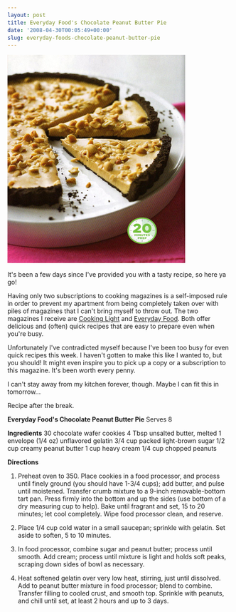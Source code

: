 ```yaml
---
layout: post
title: Everyday Food's Chocolate Peanut Butter Pie
date: '2008-04-30T00:05:49+00:00'
slug: everyday-foods-chocolate-peanut-butter-pie
---
```

<img src='images/uploads/2008/04/cpb_pie.jpg' alt='Chocolate Peanut Butter Pie' class="yellowborder" />

It's been a few days since I've provided you with a tasty recipe, so here ya go!

Having only two subscriptions to cooking magazines is a self-imposed rule in order to prevent my apartment from being completely taken over with piles of magazines that I can't bring myself to throw out. The two magazines I receive are <a href="http://www.cookinglight.com/cooking/">Cooking Light</a> and <a href="http://www.pbs.org/everydayfood/">Everyday Food</a>. Both offer delicious and (often) quick recipes that are easy to prepare even when you're busy.

Unfortunately I've contradicted myself because I've been too busy for even quick recipes this week. I haven't gotten to make this like I wanted to, but you should! It might even inspire you to pick up a copy or a subscription to this magazine. It's been worth every penny. 

I can't stay away from my kitchen forever, though. Maybe I can fit this in tomorrow...

Recipe after the break.

<!--more-->

<strong>Everyday Food's Chocolate Peanut Butter Pie</strong>
Serves 8

<strong>Ingredients</strong>
30 chocolate wafer cookies
4 Tbsp unsalted butter, melted
1 envelope (1/4 oz) unflavored gelatin
3/4 cup packed light-brown sugar
1/2 cup creamy peanut butter
1 cup heavy cream
1/4 cup chopped peanuts

<strong>Directions</strong>
1. Preheat oven to 350. Place cookies in a food processor, and process until finely ground (you should have 1-3/4 cups); add butter, and pulse until moistened. Transfer crumb mixture to a 9-inch removable-bottom tart pan. Press firmly into the bottom and up the sides (use bottom of a dry measuring cup to help). Bake until fragrant and set, 15 to 20 minutes; let cool completely. Wipe food processor clean, and reserve.

2. Place 1/4 cup cold water in a small saucepan; sprinkle with gelatin. Set aside to soften, 5 to 10 minutes.

3. In food processor, combine sugar and peanut butter; process until smooth. Add cream; process until mixture is light and holds soft peaks, scraping down sides of bowl as necessary.

4. Heat softened gelatin over very low heat, stirring, just until dissolved. Add to peanut butter mixture in food processor; blend to combine. Transfer filling to cooled crust, and smooth top. Sprinkle with peanuts, and chill until set, at least 2 hours and up to 3 days.
